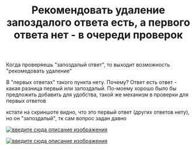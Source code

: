 ﻿---
title: "Рекомендовать удаление запоздалого ответа есть, а первого ответа нет - в очереди проверок"
se.owner.user_id: 264178
se.owner.display_name: "Dev18"
se.owner.link: "https://ru.meta.stackoverflow.com/users/264178/dev18"
se.link: "https://ru.meta.stackoverflow.com/questions/14369/%d0%a0%d0%b5%d0%ba%d0%be%d0%bc%d0%b5%d0%bd%d0%b4%d0%be%d0%b2%d0%b0%d1%82%d1%8c-%d1%83%d0%b4%d0%b0%d0%bb%d0%b5%d0%bd%d0%b8%d0%b5-%d0%b7%d0%b0%d0%bf%d0%be%d0%b7%d0%b4%d0%b0%d0%bb%d0%be%d0%b3%d0%be-%d0%be%d1%82%d0%b2%d0%b5%d1%82%d0%b0-%d0%b5%d1%81%d1%82%d1%8c-%d0%b0-%d0%bf%d0%b5%d1%80%d0%b2%d0%be%d0%b3%d0%be-%d0%be%d1%82%d0%b2%d0%b5%d1%82%d0%b0-%d0%bd%d0%b5%d1%82-%d0%b2-%d0%be%d1%87%d0%b5%d1%80%d0%b5%d0%b4%d0%b8"
se.question_id: 14369
se.post_type: question
---
<p>Когда проверяешь &quot;запоздалый ответ&quot;, то выходит возможность &quot;рекомедовать удаление&quot;</p>
<p>В &quot;первых ответах&quot; такого пункта нету. Почему? Ответ есть ответ - какая разница первый или запоздалый. По-моему хорошо было бы предложить добавить для удобства, такой же механизм в проверки для первых ответов</p>
<p>кстати на скриншоте видно, что это первый ответ (других ответов нету), но он &quot;запоздалый&quot;, тк сам вопрос задан давно</p>
<p><a href="https://i.sstatic.net/LfsRZ7dr.png" rel="nofollow noreferrer"><img src="https://i.sstatic.net/LfsRZ7dr.png" alt="введите сюда описание изображения" /></a></p>
<p><a href="https://i.sstatic.net/itRv9ANj.png" rel="nofollow noreferrer"><img src="https://i.sstatic.net/itRv9ANj.png" alt="введите сюда описание изображения" /></a></p>
